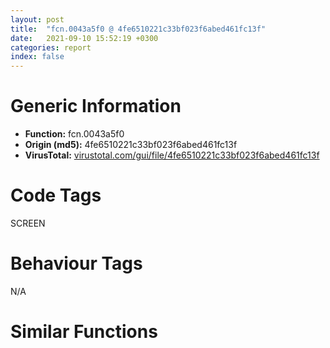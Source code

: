 ```yaml
---
layout: post
title:  "fcn.0043a5f0 @ 4fe6510221c33bf023f6abed461fc13f"
date:   2021-09-10 15:52:19 +0300
categories: report
index: false
---
```


# Generic Information
- **Function:** fcn.0043a5f0
- **Origin (md5):** 4fe6510221c33bf023f6abed461fc13f
- **VirusTotal:** [virustotal.com/gui/file/4fe6510221c33bf023f6abed461fc13f][virustotal_ref]

# Code Tags
<span class="tag" id="SCREEN">SCREEN</span>


# Behaviour Tags
<span class="bhv-tag" id="na">N/A</span>

# Similar Functions
<script type="text/javascript" src="https://www.gstatic.com/charts/loader.js"></script>
<script type="text/javascript">

    google.charts.load('current', {'packages':['corechart']});
    google.charts.setOnLoadCallback(drawChart);

    function drawChart() {
    var data = new google.visualization.DataTable();
        data.addColumn('number', 'X');
        data.addColumn('number', 'Y');
        data.addColumn({type: 'string', role: 'tooltip', 'p': {'html': true}});
        data.addColumn({'type': 'string', 'role': 'style'});
        
        data.addRows([
    [0, 0, '<b><a href="/report/fcn.0043a5f0@4fe6510221c33bf023f6abed461fc13f">fcn.0043a5f0</a><br>@4fe6510221c33bf023f6abed461fc13f</b><br>mov eax, 0x20004<br>call fcn.00498540<br>push ebx<br>push esi<br>push edi<br>xor eax, eax<br>push 0x1fffa<br>mov esi, ecx<br>push eax<br>lea ecx, [esp+0x1a]<br>push ecx<br>mov word[esp+0x1c], ax<br>call fcn.00495c20<br>mov ecx, dword[0x4c9310]<br>xor bl, bl<br>add esp, 0xc<br>cmp byte[esp+0x20014], bl<br>je 0x43a660<br>cmp byte[0x4c660a], bl<br>jne 0x43a660<br>test ecx, ecx<br>je 0x43a63b<br>cmp esi, 5<br>je 0x43a660<br>mov edx, dword[0x4c64bc]<br>push str.Script_info_will_not_be_shown_because_the__Menu__Tray__MainWindow__r_ncommand_option_was_not_enabled_in_the_original_script.<br>push 0<br>push 0xc<br>push edx<br>call dword[sym.imp.USER32.dll_SendMessageW]<br>mov eax, 1<br>pop edi<br>pop esi<br>pop ebx<br>add esp, 0x20004<br>ret <br>test ecx, ecx<br>jne 0x43a672<br>test esi, esi<br>je 0x43a66d<br>cmp esi, 5<br>jne 0x43a672<br>mov esi, 1<br>lea eax, [esi-1]<br>cmp eax, 4<br>ja case.default.0x43a6af<br>jmp dword[eax*4+0x43a790]<br>lea eax, [esp+0x10]<br>call fcn.0042d3f0<br>jmp 0x43a6da<br>lea eax, [esp+0x10]<br>push eax<br>call fcn.0040c600<br>add esp, 4<br>jmp case.default.0x43a6af<br>lea ecx, [esp+0x10]<br>push ecx<br>call fcn.0042ea90<br>jmp case.default.0x43a6af<br>lea eax, [ecx-1]<br>cmp eax, 3<br>ja case.default.0x43a6af<br>jmp dword[eax*4+0x43a7a4]<br>lea eax, [esp+0x10]<br>call fcn.0042e990<br>jmp case.default.0x43a6af<br>lea edx, [esp+0x10]<br>push edx<br>call fcn.0040c600<br>add esp, 4<br>jmp case.default.0x43a6af<br>lea eax, [esp+0x10]<br>push eax<br>call fcn.0042ea90<br>mov bl, 1<br>mov edi, dword[sym.imp.USER32.dll_SendMessageW]<br>cmp esi, 5<br>je 0x43a6f1<br>test esi, esi<br>je 0x43a707<br>mov dword[0x4c9310], esi<br>test esi, esi<br>je 0x43a707<br>mov edx, dword[0x4c64bc]<br>lea ecx, [esp+0x10]<br>push ecx<br>push 0<br>push 0xc<br>push edx<br>call edi<br>mov eax, dword[0x4c64b8]<br>push eax<br>call dword[sym.imp.USER32.dll_IsWindowVisible]<br>test eax, eax<br>jne 0x43a743<br>mov ecx, dword[0x4c64b8]<br>mov esi, dword[sym.imp.USER32.dll_ShowWindow]<br>push 5<br>push ecx<br>call esi<br>mov edx, dword[0x4c64b8]<br>push edx<br>call dword[sym.imp.USER32.dll_IsIconic]<br>test eax, eax<br>je 0x43a743<br>mov eax, dword[0x4c64b8]<br>push 9<br>push eax<br>call esi<br>call dword[sym.imp.USER32.dll_GetForegroundWindow]<br>mov ecx, dword[0x4c64b8]<br>cmp ecx, eax<br>je 0x43a768<br>push ecx<br>call dword[sym.imp.USER32.dll_SetForegroundWindow]<br>test eax, eax<br>jne 0x43a768<br>mov eax, dword[0x4c64b8]<br>call fcn.00477480<br>test bl, bl<br>je 0x43a781<br>mov ecx, dword[0x4c64bc]<br>push 0xf423f<br>push 0<br>push 0xb6<br>push ecx<br>call edi<br>pop edi<br>pop esi<br>mov eax, 1<br>pop ebx<br>add esp, 0x20004<br>ret <br><eoc> ', 'point { fill-color: #e0440e; }'],

        ]);

    var options = {
        title: 'Similarity Plot',
        legend: 'none',
        colors: ['#dedbd9', '#e6693e', '#ec8f6e', '#f3b49f', '#f6c7b6'],
        tooltip: {isHtml: true, trigger: 'both'},
        explorer: {
        actions: ["dragToZoom", "rightClickToReset"],
        },
        chartArea: {
        width: '80%',
        height: '80%'
        },
        width: '100%',
        height: '100%'
    };

    var chart = new google.visualization.ScatterChart(document.getElementById('chart_div'));

    chart.draw(data, options);
    }
    
</script>


<div id="chart_div" style="width: 100%px; height: 100%;"></div>

# Disassembled Code
{% highlight nasm %}

mov eax, 0x20004
call fcn.00498540
push ebx
push esi
push edi
xor eax, eax
push 0x1fffa
mov esi, ecx
push eax
lea ecx, [esp+0x1a]
push ecx
mov word[esp+0x1c], ax
call fcn.00495c20
mov ecx, dword[0x4c9310]
xor bl, bl
add esp, 0xc
cmp byte[esp+0x20014], bl
je 0x43a660
cmp byte[0x4c660a], bl
jne 0x43a660
test ecx, ecx
je 0x43a63b
cmp esi, 5
je 0x43a660
mov edx, dword[0x4c64bc]
push str.Script_info_will_not_be_shown_because_the__Menu__Tray__MainWindow__r_ncommand_option_was_not_enabled_in_the_original_script.
push 0
push 0xc
push edx
call dword[sym.imp.USER32.dll_SendMessageW]
mov eax, 1
pop edi
pop esi
pop ebx
add esp, 0x20004
ret
test ecx, ecx
jne 0x43a672
test esi, esi
je 0x43a66d
cmp esi, 5
jne 0x43a672
mov esi, 1
lea eax, [esi-1]
cmp eax, 4
ja case.default.0x43a6af
jmp dword[eax*4+0x43a790]
lea eax, [esp+0x10]
call fcn.0042d3f0
jmp 0x43a6da
lea eax, [esp+0x10]
push eax
call fcn.0040c600
add esp, 4
jmp case.default.0x43a6af
lea ecx, [esp+0x10]
push ecx
call fcn.0042ea90
jmp case.default.0x43a6af
lea eax, [ecx-1]
cmp eax, 3
ja case.default.0x43a6af
jmp dword[eax*4+0x43a7a4]
lea eax, [esp+0x10]
call fcn.0042e990
jmp case.default.0x43a6af
lea edx, [esp+0x10]
push edx
call fcn.0040c600
add esp, 4
jmp case.default.0x43a6af
lea eax, [esp+0x10]
push eax
call fcn.0042ea90
mov bl, 1
mov edi, dword[sym.imp.USER32.dll_SendMessageW]
cmp esi, 5
je 0x43a6f1
test esi, esi
je 0x43a707
mov dword[0x4c9310], esi
test esi, esi
je 0x43a707
mov edx, dword[0x4c64bc]
lea ecx, [esp+0x10]
push ecx
push 0
push 0xc
push edx
call edi
mov eax, dword[0x4c64b8]
push eax
call dword[sym.imp.USER32.dll_IsWindowVisible]
test eax, eax
jne 0x43a743
mov ecx, dword[0x4c64b8]
mov esi, dword[sym.imp.USER32.dll_ShowWindow]
push 5
push ecx
call esi
mov edx, dword[0x4c64b8]
push edx
call dword[sym.imp.USER32.dll_IsIconic]
test eax, eax
je 0x43a743
mov eax, dword[0x4c64b8]
push 9
push eax
call esi
call dword[sym.imp.USER32.dll_GetForegroundWindow]
mov ecx, dword[0x4c64b8]
cmp ecx, eax
je 0x43a768
push ecx
call dword[sym.imp.USER32.dll_SetForegroundWindow]
test eax, eax
jne 0x43a768
mov eax, dword[0x4c64b8]
call fcn.00477480
test bl, bl
je 0x43a781
mov ecx, dword[0x4c64bc]
push 0xf423f
push 0
push 0xb6
push ecx
call edi
pop edi
pop esi
mov eax, 1
pop ebx
add esp, 0x20004
ret

{% endhighlight %}

[virustotal_ref]: https://www.virustotal.com/gui/file/4fe6510221c33bf023f6abed461fc13f